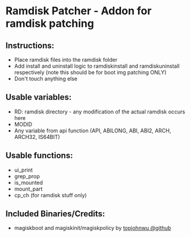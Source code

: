 # Ramdisk Patcher - Addon for ramdisk patching

## Instructions:
* Place ramdisk files into the ramdisk folder
* Add install and uninstall logic to ramdiskinstall and ramdiskuninstall respectively (note this should be for boot img patching ONLY)
* Don't touch anything else

## Usable variables:
* RD: ramdisk directory - any modification of the actual ramdisk occurs here
* MODID
* Any variable from api function (API, ABILONG, ABI, ABI2, ARCH, ARCH32, IS64BIT)

## Usable functions:
* ui_print
* grep_prop
* is_mounted
* mount_part
* cp_ch (for ramdisk stuff only)

## Included Binaries/Credits:
* magiskboot and magiskinit/magiskpolicy by [topjohnwu @github](https://github.com/topjohnwu)
